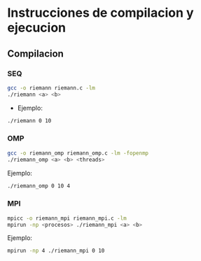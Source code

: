 # Instrucciones de compilacion y ejecucion

## Compilacion

### SEQ
``` bash
gcc -o riemann riemann.c -lm
./riemann <a> <b>
```
* Ejemplo:
``` bash
./riemann 0 10
```

### OMP
``` bash
gcc -o riemann_omp riemann_omp.c -lm -fopenmp
./riemann_omp <a> <b> <threads>
```

Ejemplo:
``` bash
./riemann_omp 0 10 4
```

### MPI
``` bash
mpicc -o riemann_mpi riemann_mpi.c -lm
mpirun -np <procesos> ./riemann_mpi <a> <b>
```

Ejemplo:
``` bash
mpirun -np 4 ./riemann_mpi 0 10
```
